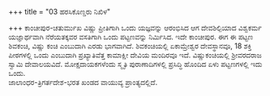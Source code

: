 +++
title = "03 ಹರಸಿಕೊಣ್ಡರು ನಿಖಿಳ"

+++
ಕಾಂಚೀಪುರ-ಚತುರ್ಮುಖ ವಿಷ್ಣು ಪ್ರೀತಿಗಾಗಿ ಒಂದು ಯಜ್ಞವನ್ನು ಆರಂಭಿಸಿದ ಆಗ ದೇವಶಿಲ್ಪಿಯಾದ ವಿಶ್ವಕರ್ಮ ಯಜ್ಞಾರ್ಥವಾಗಿ ನೆರೆಯತಕ್ಕವರ ವಸತಿಗಾಗಿ ಒಂದು ಪಟ್ಟಣವನ್ನು ನಿರ್ಮಿಸಿದ. ಇದೇ ಕಾಂಚೀಪುರ. ಈಗ ಈ ಪಟ್ಟಣ ಶಿವಕಂಚಿ, ವಿಷ್ಣು ಕಂಚಿ ಎಂಬುದಾಗಿ ಎರಡು ಭಾಗವಾಗಿದೆ. ಶಿವಕಂಚಿಯಲ್ಲಿ ಏಕಾಮ್ರೇಶ್ವರ ದೇವಸ್ಥಾನವೂ, 18 ಶಕ್ತಿ ಪೀಠಗಳಲ್ಲಿ ಒಂದು ಎಂಬುದಾಗಿ ಪ್ರಖ್ಯಾತಿವೆತ್ತ ಕಾಮಾಕ್ಷೀ ದೇವಿಯ ಮಂದಿರವೂ ಇದೆ. ವಿಷ್ಣುಕಂಚಿಯಲ್ಲಿ ಶ್ರೀವರದರಾಜ ಸ್ವಾಮಿ ದೇವಾಲಯವಿದೆ. ಮೋಕ್ಷದಾಯಕಗಳೆಂದು ಸ್ಮೃತಿ ಪುರಾಣಾದಿಗಳಲ್ಲಿ ಪ್ರಸಿದ್ಧಿ ಹೊಂದಿದ ಏಳು ಪಟ್ಟಣಗಳಲ್ಲಿ ಇದು ಒಂದು.   
ಜಾಲಾಂಧರ-ತ್ರಿಗರ್ತದೇಶ-ಭರತ ಖಂಡದ ವಾಯುವ್ಯ ಪ್ರಾಂತ್ಯದಲ್ಲಿದೆ.
